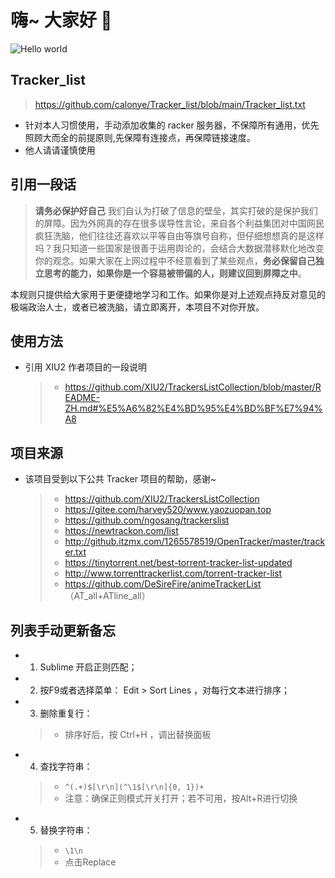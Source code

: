 # 嗨~ 大家好 :wave:

<img src="https://raw.githubusercontent.com/sagar-viradiya/sagar-viradiya/master/resources/banner.png" alt="Hello world">


## Tracker_list

> https://github.com/calonye/Tracker_list/blob/main/Tracker_list.txt
- 针对本人习惯使用，手动添加收集的 racker 服务器，不保障所有通用，优先照顾大而全的前提原则,先保障有连接点，再保障链接速度。
- 他人请请谨慎使用

## 引用一段话

> **请务必保护好自己** 我们自认为打破了信息的壁垒，其实打破的是保护我们的屏障。因为外网真的存在很多误导性言论，来自各个利益集团对中国网民疯狂洗脑，他们往往还喜欢以平等自由等旗号自称，但仔细想想真的是这样吗？我只知道一些国家是很善于运用舆论的，会结合大数据潜移默化地改变你的观念。如果大家在上网过程中不经意看到了某些观点，**务必保留自己独立思考的能力，如果你是一个容易被带偏的人，则建议回到屏障之中**。

本规则只提供给大家用于更便捷地学习和工作。如果你是对上述观点持反对意见的极端政治人士，或者已被洗脑，请立即离开，本项目不对你开放。

## 使用方法

- 引用 XIU2 作者项目的一段说明
  > - https://github.com/XIU2/TrackersListCollection/blob/master/README-ZH.md#%E5%A6%82%E4%BD%95%E4%BD%BF%E7%94%A8 

## 项目来源

- 该项目受到以下公共 Tracker 项目的帮助，感谢~

  > - https://github.com/XIU2/TrackersListCollection
  > - https://gitee.com/harvey520/www.yaozuopan.top
  > - https://github.com/ngosang/trackerslist
  > - https://newtrackon.com/list
  > - http://github.itzmx.com/1265578519/OpenTracker/master/tracker.txt
  > - https://tinytorrent.net/best-torrent-tracker-list-updated
  > - http://www.torrenttrackerlist.com/torrent-tracker-list
  > - https://github.com/DeSireFire/animeTrackerList   （AT_all+ATline_all）

## 列表手动更新备忘

- 1. Sublime 开启正则匹配；
- 2. 按F9或者选择菜单： Edit > Sort Lines ，对每行文本进行排序；
- 3. 删除重复行：
  > - 排序好后，按 Ctrl+H ，调出替换面板
- 4. 查找字符串：
  > - `^(.+)$[\r\n](^\1$[\r\n]{0, 1})+`
  > - 注意：确保正则模式开关打开；若不可用，按Alt+R进行切换
- 5. 替换字符串：
  > - `\1\n`
  > - 点击Replace
